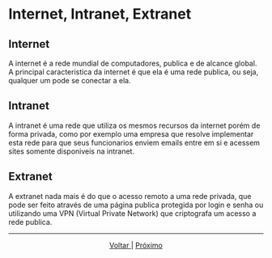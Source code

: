# Internet, Intranet, Extranet

## Internet

A internet é a rede mundial de computadores, publica e de alcance global. A principal caracteristica da internet é que ela é uma rede publica, ou seja, qualquer um pode se conectar a ela.

## Intranet

A intranet é uma rede que utiliza os mesmos recursos da internet porém de forma privada, como por exemplo uma empresa que resolve implementar esta rede para que seus funcionarios enviem emails entre em si e acessem sites somente disponiveis na intranet.

## Extranet

A extranet nada mais é do que o acesso remoto a uma rede privada, que pode ser feito através de uma página publica protegida por login e senha ou utilizando uma VPN (Virtual Private Network) que criptografa um acesso a rede publica.

---

<p align="center">
    <a href="./02-abrangencia.md">Voltar </a>|
    <a href="./04-centralizada.md">Próximo</a>
</p>
